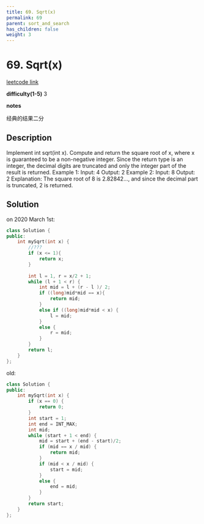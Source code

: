 ```yaml
---
title: 69. Sqrt(x)
permalink: 69
parent: sort_and_search
has_children: false
weight: 3
---
```

# 69. Sqrt(x)
[leetcode link](https://leetcode.com/problems/sqrtx/)

**difficulty(1-5)** 
3

**notes**   

经典的结果二分

## Description
Implement int sqrt(int x).
Compute and return the square root of x, where x is guaranteed to be a non-negative integer.
Since the return type is an integer, the decimal digits are truncated and only the integer part of the result is returned.
Example 1:
Input: 4
Output: 2
Example 2:
Input: 8
Output: 2
Explanation: The square root of 8 is 2.82842..., and since 
             the decimal part is truncated, 2 is returned.

## Solution
on 2020 March 1st:
```c++
class Solution {
public:
    int mySqrt(int x) {
        //???
        if (x <= 1){
            return x;
        }
        
        int l = 1, r = x/2 + 1;
        while (l + 1 < r) {
            int mid = l + (r - l )/ 2;
            if ((long)mid*mid == x){
                return mid;
            }
            else if ((long)mid*mid < x) {
                l = mid;
            }
            else {
                r = mid;
            }
        }
        return l;        
    }
};
```

old:

```c++
class Solution {
public:
    int mySqrt(int x) {
        if (x == 0) {
            return 0;
        }
        int start = 1;
        int end = INT_MAX;
        int mid;
        while (start + 1 < end) {
            mid = start + (end - start)/2;
            if (mid == x / mid) {
                return mid;
            }
            if (mid < x / mid) {
                start = mid;
            }
            else {
                end = mid;
            }
        }
        return start;
    }
};
```

